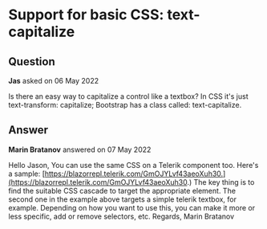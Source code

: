 # Support for basic CSS: text-capitalize

## Question

**Jas** asked on 06 May 2022

Is there an easy way to capitalize a control like a textbox? In CSS it's just text-transform: capitalize; Bootstrap has a class called: text-capitalize.

## Answer

**Marin Bratanov** answered on 07 May 2022

Hello Jason, You can use the same CSS on a Telerik component too. Here's a sample: [https://blazorrepl.telerik.com/GmOJYLvf43aeoXuh30.](https://blazorrepl.telerik.com/GmOJYLvf43aeoXuh30.) The key thing is to find the suitable CSS cascade to target the appropriate element. The second one in the example above targets a simple telerik textbox, for example. Depending on how you want to use this, you can make it more or less specific, add or remove selectors, etc. Regards, Marin Bratanov
